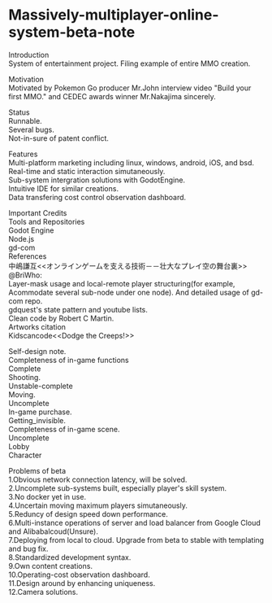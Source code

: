 # Massively-multiplayer-online-system-beta-note
Introduction<br>
System of entertainment project.
Filing example of entire MMO creation.<br>

Motivation<br> 
Motivated by Pokemon Go producer Mr.John interview video "Build your first MMO." and CEDEC awards winner Mr.Nakajima sincerely.<br>

Status<br>
Runnable.<br>
Several bugs.<br>
Not-in-sure of patent conflict.<br>

Features<br>
Multi-platform marketing including linux, windows, android, iOS, and bsd.<br>
Real-time and static interaction simutaneously.<br>
Sub-system intergration solutions with GodotEngine.<br>
Intuitive IDE for similar creations.<br>
Data transfering cost control observation dashboard.<br>

Important Credits<br>
Tools and Repositories<br>
Godot Engine<br>
Node.js<br>
gd-com<br>
References<br>
中嶋謙互<<オンラインゲームを支える技術－－壮大なプレイ空の舞台裏>><br> 
@BriWho:<br>
Layer-mask usage and local-remote player structuring(for example, Acommodate several sub-node under one node). And detailed usage of gd-com repo.<br>
gdquest's state pattern and youtube lists.<br>
Clean code by Robert C Martin.<br>
Artworks citation<br>
Kidscancode<<Dodge the Creeps!>><br>

Self-design note.<br>
Completeness of in-game functions<br>
Complete<br>
Shooting.<br>
Unstable-complete<br>
Moving.<br>
Uncomplete<br>
In-game purchase.<br>
Getting_invisible.<br>
Completeness of in-game scene.<br>
Uncomplete<br>
Lobby<br>
Character<br>


Problems of beta<br>
1.Obvious network connection latency, will be solved.<br> 
2.Uncomplete sub-systems built, especially player's skill system.<br> 
3.No docker yet in use.<br> 
4.Uncertain moving maximum players simutaneously.<br> 
5.Reduncy of design speed down performance.<br>
6.Multi-instance operations of server and load balancer from Google Cloud and Alibabalcoud(Unsure).<br>
7.Deploying from local to cloud. Upgrade from beta to stable with templating and bug fix.<br>
8.Standardized development syntax.<br>
9.Own content creations.<br>
10.Operating-cost observation dashboard.<br>
11.Design around by enhancing uniqueness.<br>
12.Camera solutions.<br>
